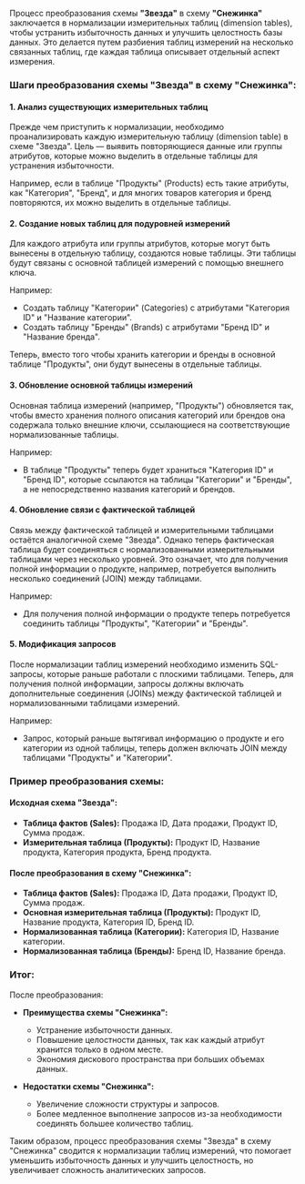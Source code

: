 Процесс преобразования схемы **"Звезда"** в схему **"Снежинка"** заключается в нормализации измерительных таблиц (dimension tables), чтобы устранить избыточность данных и улучшить целостность базы данных. Это делается путем разбиения таблиц измерений на несколько связанных таблиц, где каждая таблица описывает отдельный аспект измерения.

### Шаги преобразования схемы "Звезда" в схему "Снежинка":

#### 1. **Анализ существующих измерительных таблиц**
   Прежде чем приступить к нормализации, необходимо проанализировать каждую измерительную таблицу (dimension table) в схеме "Звезда". Цель — выявить повторяющиеся данные или группы атрибутов, которые можно выделить в отдельные таблицы для устранения избыточности.

   Например, если в таблице "Продукты" (Products) есть такие атрибуты, как "Категория", "Бренд", и для многих товаров категория и бренд повторяются, их можно выделить в отдельные таблицы.

#### 2. **Создание новых таблиц для подуровней измерений**
   Для каждого атрибута или группы атрибутов, которые могут быть вынесены в отдельную таблицу, создаются новые таблицы. Эти таблицы будут связаны с основной таблицей измерений с помощью внешнего ключа.

   Например:
   - Создать таблицу "Категории" (Categories) с атрибутами "Категория ID" и "Название категории".
   - Создать таблицу "Бренды" (Brands) с атрибутами "Бренд ID" и "Название бренда".
   
   Теперь, вместо того чтобы хранить категории и бренды в основной таблице "Продукты", они будут вынесены в отдельные таблицы.

#### 3. **Обновление основной таблицы измерений**
   Основная таблица измерений (например, "Продукты") обновляется так, чтобы вместо хранения полного описания категорий или брендов она содержала только внешние ключи, ссылающиеся на соответствующие нормализованные таблицы.

   Например:
   - В таблице "Продукты" теперь будет храниться "Категория ID" и "Бренд ID", которые ссылаются на таблицы "Категории" и "Бренды", а не непосредственно названия категорий и брендов.

#### 4. **Обновление связи с фактической таблицей**
   Связь между фактической таблицей и измерительными таблицами остаётся аналогичной схеме "Звезда". Однако теперь фактическая таблица будет соединяться с нормализованными измерительными таблицами через несколько уровней. Это означает, что для получения полной информации о продукте, например, потребуется выполнить несколько соединений (JOIN) между таблицами.

   Например:
   - Для получения полной информации о продукте теперь потребуется соединить таблицы "Продукты", "Категории" и "Бренды".

#### 5. **Модификация запросов**
   После нормализации таблиц измерений необходимо изменить SQL-запросы, которые раньше работали с плоскими таблицами. Теперь, для получения полной информации, запросы должны включать дополнительные соединения (JOINs) между фактической таблицей и нормализованными таблицами измерений.

   Например:
   - Запрос, который раньше вытягивал информацию о продукте и его категории из одной таблицы, теперь должен включать JOIN между таблицами "Продукты" и "Категории".

### Пример преобразования схемы:

#### Исходная схема "Звезда":
- **Таблица фактов (Sales):** Продажа ID, Дата продажи, Продукт ID, Сумма продаж.
- **Измерительная таблица (Продукты):** Продукт ID, Название продукта, Категория продукта, Бренд продукта.

#### После преобразования в схему "Снежинка":
- **Таблица фактов (Sales):** Продажа ID, Дата продажи, Продукт ID, Сумма продаж.
- **Основная измерительная таблица (Продукты):** Продукт ID, Название продукта, Категория ID, Бренд ID.
- **Нормализованная таблица (Категории):** Категория ID, Название категории.
- **Нормализованная таблица (Бренды):** Бренд ID, Название бренда.

### Итог:

После преобразования:

- **Преимущества схемы "Снежинка":**
  - Устранение избыточности данных.
  - Повышение целостности данных, так как каждый атрибут хранится только в одном месте.
  - Экономия дискового пространства при больших объемах данных.

- **Недостатки схемы "Снежинка":**
  - Увеличение сложности структуры и запросов.
  - Более медленное выполнение запросов из-за необходимости соединять большее количество таблиц.

Таким образом, процесс преобразования схемы "Звезда" в схему "Снежинка" сводится к нормализации таблиц измерений, что помогает уменьшить избыточность данных и улучшить целостность, но увеличивает сложность аналитических запросов.
